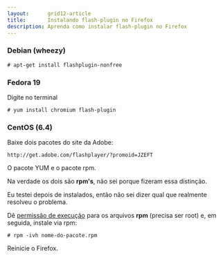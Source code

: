 ```yaml
---
layout:      grid12-article
title:       Instalando flash-plugin no Firefox
description: Aprenda como instalar flash-plugin no Firefox
---
```



### Debian (wheezy)

    # apt-get install flashplugin-nonfree

### Fedora 19

Digite no terminal

    # yum install chromium flash-plugin


### CentOS (6.4)


Baixe dois pacotes do site da Adobe:

    http://get.adobe.com/flashplayer/?promoid=JZEFT

O pacote YUM e o pacote rpm.

Na verdade os dois são __rpm's__, não sei porque fizeram essa distinção.

Eu testei depois de instalados, então não sei dizer qual que realmente resolveu o problema.

Dê [permissão de execução](../como-dar-permissao-de-execucao) para os arquivos __rpm__ (precisa ser root) e, em seguida,
instale via rpm:

    # rpm -ivh nome-do-pacote.rpm

Reinicie o Firefox.


    